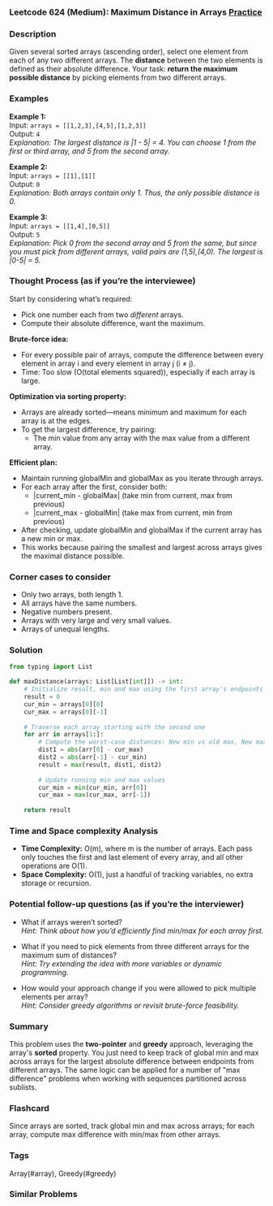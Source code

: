 ### Leetcode 624 (Medium): Maximum Distance in Arrays [Practice](https://leetcode.com/problems/maximum-distance-in-arrays)

### Description  
Given several sorted arrays (ascending order), select one element from each of any two different arrays. The **distance** between the two elements is defined as their absolute difference. Your task: **return the maximum possible distance** by picking elements from two different arrays.

### Examples  

**Example 1:**  
Input: `arrays = [[1,2,3],[4,5],[1,2,3]]`  
Output: `4`  
*Explanation: The largest distance is |1 - 5| = 4. You can choose 1 from the first or third array, and 5 from the second array.*

**Example 2:**  
Input: `arrays = [[1],[1]]`  
Output: `0`  
*Explanation: Both arrays contain only 1. Thus, the only possible distance is 0.*

**Example 3:**  
Input: `arrays = [[1,4],[0,5]]`  
Output: `5`  
*Explanation: Pick 0 from the second array and 5 from the same, but since you must pick from different arrays, valid pairs are (1,5),(4,0). The largest is |0-5| = 5.*

### Thought Process (as if you’re the interviewee)  

Start by considering what’s required:  
- Pick one number each from two *different* arrays.
- Compute their absolute difference, want the maximum.

**Brute-force idea:**  
- For every possible pair of arrays, compute the difference between every element in array i and every element in array j (i ≠ j).  
- Time: Too slow (O(total elements squared)), especially if each array is large.

**Optimization via sorting property:**  
- Arrays are already sorted—means minimum and maximum for each array is at the edges.
- To get the largest difference, try pairing:
  - The min value from any array with the max value from a different array.

**Efficient plan:**  
- Maintain running globalMin and globalMax as you iterate through arrays.
- For each array after the first, consider both:
  - |current_min - globalMax| (take min from current, max from previous)
  - |current_max - globalMin| (take max from current, min from previous)
- After checking, update globalMin and globalMax if the current array has a new min or max.
- This works because pairing the smallest and largest across arrays gives the maximal distance possible.

### Corner cases to consider  
- Only two arrays, both length 1.
- All arrays have the same numbers.
- Negative numbers present.
- Arrays with very large and very small values.
- Arrays of unequal lengths.

### Solution

```python
from typing import List

def maxDistance(arrays: List[List[int]]) -> int:
    # Initialize result, min and max using the first array's endpoints
    result = 0
    cur_min = arrays[0][0]
    cur_max = arrays[0][-1]
    
    # Traverse each array starting with the second one
    for arr in arrays[1:]:
        # Compute the worst-case distances: New min vs old max, New max vs old min
        dist1 = abs(arr[0] - cur_max)
        dist2 = abs(arr[-1] - cur_min)
        result = max(result, dist1, dist2)
        
        # Update running min and max values
        cur_min = min(cur_min, arr[0])
        cur_max = max(cur_max, arr[-1])
    
    return result
```

### Time and Space complexity Analysis  

- **Time Complexity:** O(m), where m is the number of arrays. Each pass only touches the first and last element of every array, and all other operations are O(1).
- **Space Complexity:** O(1), just a handful of tracking variables, no extra storage or recursion.

### Potential follow-up questions (as if you’re the interviewer)  

- What if arrays weren’t sorted?  
  *Hint: Think about how you’d efficiently find min/max for each array first.*

- What if you need to pick elements from three different arrays for the maximum sum of distances?  
  *Hint: Try extending the idea with more variables or dynamic programming.*

- How would your approach change if you were allowed to pick multiple elements per array?  
  *Hint: Consider greedy algorithms or revisit brute-force feasibility.*

### Summary
This problem uses the **two-pointer** and **greedy** approach, leveraging the array's **sorted** property. You just need to keep track of global min and max across arrays for the largest absolute difference between endpoints from different arrays. The same logic can be applied for a number of "max difference" problems when working with sequences partitioned across sublists.


### Flashcard
Since arrays are sorted, track global min and max across arrays; for each array, compute max difference with min/max from other arrays.

### Tags
Array(#array), Greedy(#greedy)

### Similar Problems
